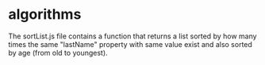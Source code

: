 # algorithms

The sortList.js file contains a function that returns a list sorted by how many times the same "lastName" property with same value exist and also sorted by age (from old to youngest).
